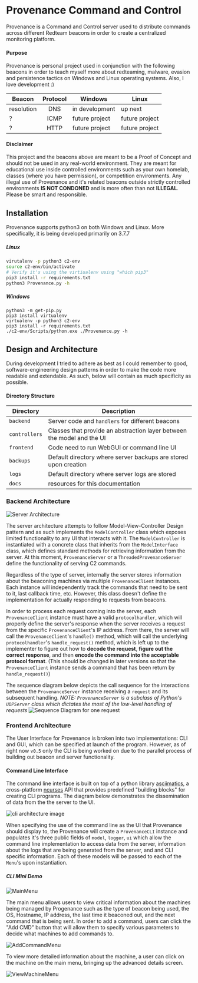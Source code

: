 # Provenance Command and Control

Provenance is a Command and Control server used to distribute commands
across different Redteam beacons in order to create a centralized monitoring platform.

#### Purpose
Provenance is personal project used in conjunction with the following beacons in order
to teach myself more about redteaming, malware, evasion and persistence tactics on Windows
and Linux operating systems. Also, I love development :)

| Beacon        | Protocol      | Windows           | Linux     |
| ------------- |:-------------:| ----------------- | --------- |
| resolution    | DNS           | in development    | up next   |
|  ?            | ICMP          | future project    | future project |
|  ?            | HTTP          | future project    | future project |

#### Disclaimer
This project and the beacons above are meant to be a Proof of Concept and should not be used in any real-world
environment. They are meant for educational use inside controlled environments such as your own homelab, classes
(where you have permission), or competition environments. Any illegal use of Provenance and it's related beacons
outside strictly controlled environments **IS NOT CONDONED** and is more often than not **ILLEGAL**.
Please be smart and responsible.

## Installation
Provenance supports python3 on both Windows and Linux. More specifically,
it is being developed primarily on 3.7.7

##### Linux
```bash
virutalenv -p python3 c2-env
source c2-env/bin/activate
# Verify it's using the virtiualenv using "which pip3"
pip3 install -r requirements.txt
python3 Provenance.py -h
```

##### Windows
```
python3 -m get-pip.py
pip3 install virtualenv
virtualenv -p python3 c2-env
pip3 install -r requirements.txt
./c2-env/Scripts/python.exe ./Provenance.py -h
```

## Design and Architecture
During development I tried to adhere as best as I could remember to good,
software-engineering design patterns in order to make the code more readable and 
extendable. As such, below will contain as much specificity as possible. 

#### Directory Structure
| Directory     | Description                                                           |
| ------------- | --------------------------------------------------------------------- |
| `backend`     | Server code and `handlers` for different beacons                      |
| `controllers` | Classes that provide an abstraction layer between the model and the UI |
| `frontend`    | Code need to run WebGUI or command line UI                            |
| `backups`     | Default directory where server backups are stored upon creation       |
| `logs`        | Default directory where server logs are stored                        |
| `docs`        | resources for this documentation                                      |

### Backend Architecture
![Server Architecture](docs/server-architecture.png)

The server architecture attempts to follow Model-View-Controller Design pattern and as such
implements the `ModelController` class which exposes limited functionality to any UI that interacts with it. 
The `ModelController` is instantiated with a concrete class that inherits from the `ModelInterface`
class, which defines standard methods for retrieving information from the server. At this moment,
`ProvenanceServer` or a `ThreadedProvenanceServer` define the functionality of serving C2 commands.

Regardless of the type of server, internally the server stores information about the beaconing machines via
multiple `ProvenanceClient` instances. Each instance will independently track the commands that need to be sent to
it, last callback time, etc. However, this class doesn't define the implementation for actually responding
to requests from beacons.

In order to process each request coming into the server, each `ProvenanceClient` instance must have a valid 
`protocolhandler`, which will properly define the server's response when 
the server receives a request from the specific `ProvenanceClient`'s IP address. From there, the server
will call the `ProvenanceClient`'s `handle()` method, which will call the underlying `protocolhandler`'s
`handle_request()` method, which is left up to the implementer to figure out how to **decode the request**,
 **figure out the correct response**, and then **encode the command into the acceptable protocol format**.
(This should be changed in later versions so that the `ProvenanceClient` instance sends a command
that has been return by `handle_request()`)

The sequence diagram below depicts the call sequence for the interactions between the `ProvenanceServer` instance
receiving a `request` and its subsequent handling. _NOTE: `ProvenanceServer` is a subclass of Python's
`UDPServer` class which dictates the most of the low-level handling of requests_
![Sequence Diagram for one request](docs/RequestSequenceDiagram.png)

### Frontend Architecture
The User Interface for Provenance is broken into two implementations: CLI and GUI, which can be specified at launch
of the program. However, as of right now `v0.5` only the CLI is being worked on due to the parallel process of
building out beacon and server functionality.

#### Command Line Interface
The command line interface is built on top of a python library [asciimatics](https://github.com/peterbrittain/asciimatics),
a cross-platform [ncurses](https://en.wikipedia.org/wiki/Ncurses) API that provides predefined "building blocks" for
creating CLI programs. The diagram below demonstrates the dissemination of data from the the server to the UI.


![cli architecture image](docs/cli-architecture.png)

When specifying the use of the command line as the UI that Provenance should display to, the Provenance will create a 
`ProvenanceCLI` instance and populates it's three public fields of `model`, `logger`, `ui` which allow the command line 
implementation to access data from the server, information about the logs that are being generated from the server, and
and CLI specific information. Each of these models will be passed to each of the `Menu`'s upon instantiation.

##### CLI Mini Demo

![MainMenu](docs/mainmenu.PNG)

The main menu allows users to view critical information about the machines being managed by Progenance such as
the type of beacon being used, the OS, Hostname, IP address, the last time it beaconed out, and the next command
that is being sent. In order to add a command, users can click the "Add CMD" button that will allow them to specify
various parameters to decide what machines to add commands to.

![AddCommandMenu](docs/addcommand.PNG)

To view more detailed information about the machine, a user can click on the machine on the main menu, bringing
up the advanced details screen.

![ViewMachineMenu](docs/viewmachine.PNG)
